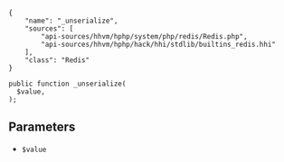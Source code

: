``` yamlmeta
{
    "name": "_unserialize",
    "sources": [
        "api-sources/hhvm/hphp/system/php/redis/Redis.php",
        "api-sources/hhvm/hphp/hack/hhi/stdlib/builtins_redis.hhi"
    ],
    "class": "Redis"
}
```




``` Hack
public function _unserialize(
  $value,
);
```




## Parameters




+ ` $value `
<!-- HHAPIDOC -->
